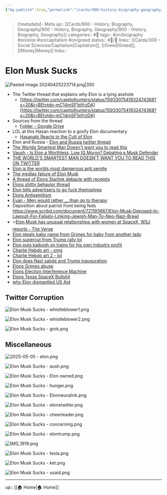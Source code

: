 ```yaml
---
{"dg-publish":true,"permalink":"/cards/900-history-biography-geography/biography/elon-musk/","title":"Elon Musk"}
---
```



> [!metadata]- Meta
> up:: [[Cards/900 - History, Biography, Geography/900 - History, Biography, Geography\|900 - History, Biography, Geography]]
> categories:: #📝 
> tags::  #on/biography #on/elon #on/capitalism #on/greed 
> status:: #📝/🌲 
> links:: [[Cards/300 - Social Sciences/Capitalism\|Capitalism]], [[Greed\|Greed]], [[Money\|Money]]
> links:: 

# Elon Musk Sucks

![Pasted image 20240425223714.png|350](/img/user/Extras/Attachments/Pasted%20image%2020240425223714.png)
- The Twitter thread that explains why Elon is a lying asshole
	- [https://twitter.com/capitolhunters/status/1593307541932474368?s=20&t=BEtytdo-mC14mSF1pYrzDA](https://twitter.com/capitolhunters/status/1593307541932474368?s=20&t=BEtytdo-mC14mSF1pYrzDA)
- Sources from the thread
	- [Folder - Google Drive](https://drive.google.com/drive/folders/1zPeWaaCZHqfq0tnkPwc61A6bGHySdj91?usp=sharing)
- LOL at this Hasan reaction to a goofy Elon documentary
	- [Hasanabi Reacts to the Cult of Elon](https://youtu.be/_2_vrzGDx14)
- Elon and Russia - [Elon and Russia twitter thread](https://x.com/theethomasb/status/1831678213845614729?s=61&t=gyRX2W0x81b80X8f34EMoQ)
- [The Worlds Smartest Man Doesn't want you to read this](https://twitter.com/juliusgoat/status/1644689506115657730?s=46&t=ltXPd0UXMbjM40a6oiE7aQ)
- [Vaush - Is Elon a Worthless, Low IQ Moron? Debating a Musk Defender](https://youtu.be/a_u4980YqjA)
- [THE WORLD'S SMARTEST MAN DOESN'T WANT YOU TO READ THIS ON TWITTER](https://twitter.com/juliusgoat/status/1644689506115657730?s=61&t=gyRX2W0x81b80X8f34EMoQ)
- [Elon is the worlds most dangerous anti semite](https://twitter.com/eladnehorai/status/1666876289444347904?s=46&t=ltXPd0UXMbjM40a6oiE7aQ)
- [The medias failure of Elon Musk](https://www.disconnect.blog/p/the-medias-failure-on-elon-musk)
- [A thread of Elons Starlink debacle with receipts](https://x.com/p_kallioniemi/status/1673395390534631424?s=61&t=gyRX2W0x81b80X8f34EMoQ)
- [Elons shitty behavior thread](https://x.com/p_kallioniemi/status/1674360288445964288?s=61&t=gyRX2W0x81b80X8f34EMoQ)
- [Elon tells advertisers to go fuck themselves](https://x.com/nkulw/status/1730008582467252665?s=61&t=gyRX2W0x81b80X8f34EMoQ)
- [Elons Antisemitism](https://x.com/eladnehorai/status/1749587328740507737?s=46)
- [Evan - Men would rather __ than go to therapy](https://x.com/esjesjesj/status/1763064972282568850?s=46)
- Deposition about patriot front being feds https://www.scribd.com/document/721193667/Elon-Musk-Deposed-In-Lawsuit-For-Falsely-Linking-Jewish-Man-To-Neo-Nazi-Brawl
- ⭐️[Elon Musk has unusual relationships with women at SpaceX, WSJ reports - The Verge](https://t.co/wFT4I5tEe6)
- [Elon steals baby name from Grimes for baby from another lady](https://x.com/esjesjesj/status/1834731830920016083?s=61&t=gyRX2W0x81b80X8f34EMoQ)
- [Elon supercut from Trump rally lol](https://x.com/theserfstv/status/1842827355175243986?s=46)
- [Elon puts kaibosh on trains for his own industry profit](https://x.com/midwesternmarx/status/1867017051535184043?s=46)
- [Charlie Hebdo art - omg](https://x.com/charlie_hebdo_/status/1879891356945891454?s=46)
- [Charlie Hebdo art 2 - lol](https://x.com/charlie_hebdo_/status/1879966901918380155?s=46)
- [Elon does Nazi salute and Trump inauguration](https://x.com/thatguyintwitmo/status/1881506713779769751?s=46)
- [Elons Grimes abuse](https://www.reddit.com/r/Grimes/s/DnHU05N7qM)
- [Elons Election Interference Machine](https://x.com/p_kallioniemi/status/1891838354523558290?s=46)
- [Elons Texas SpaceX Bullshit](https://x.com/moreperfectus/status/1892343609522815466?s=46)
 - [why Elon dismantled US Aid](https://x.com/jamesfloveiv/status/1888833415291482435?s=46)

## Twitter Corruption

![Elon Musk Sucks - whistleblower1.png](/img/user/Extras/Attachments/Elon%20Musk%20Sucks%20-%20whistleblower1.png)

![Elon Musk Sucks - whistleblower2.png](/img/user/Extras/Attachments/Elon%20Musk%20Sucks%20-%20whistleblower2.png)

![Elon Musk Sucks - grok.png](/img/user/Extras/Attachments/Elon%20Musk%20Sucks%20-%20grok.png)

## Miscellaneous

![2025-05-05 - elon.png](/img/user/Extras/Attachments/2025-05-05%20-%20elon.png)

![Elon Musk Sucks - aush.png](/img/user/Extras/Attachments/Elon%20Musk%20Sucks%20-%20aush.png)

![Elon Musk Sucks - Elon owned.png](/img/user/Extras/Attachments/Elon%20Musk%20Sucks%20-%20Elon%20owned.png)

![Elon Musk Sucks - hunger.png](/img/user/Extras/Attachments/Elon%20Musk%20Sucks%20-%20hunger.png)

![Elon Musk Sucks - Elonneuralink.png](/img/user/Extras/Attachments/Elon%20Musk%20Sucks%20-%20Elonneuralink.png)

![Elon Musk Sucks - elonstwitter.png](/img/user/Extras/Attachments/Elon%20Musk%20Sucks%20-%20elonstwitter.png)

![Elon Musk Sucks - cheerleader.png](/img/user/Extras/Attachments/Elon%20Musk%20Sucks%20-%20cheerleader.png)

![Elon Musk Sucks - concerning.png](/img/user/Extras/Attachments/Elon%20Musk%20Sucks%20-%20concerning.png)

![Elon Musk Sucks - elontrump.png](/img/user/Extras/Attachments/Elon%20Musk%20Sucks%20-%20elontrump.png)

![IMG_1919.png](/img/user/Extras/Attachments/IMG_1919.png)

![Elon Musk Sucks - tesla.png](/img/user/Extras/Attachments/Elon%20Musk%20Sucks%20-%20tesla.png)

![Elon Musk Sucks - ket.png](/img/user/Extras/Attachments/Elon%20Musk%20Sucks%20-%20ket.png)

![Elon Musk Sucks - usaid.png](/img/user/Extras/Attachments/Elon%20Musk%20Sucks%20-%20usaid.png)

---
up:: [[🏠 Home\|🏠 Home]]